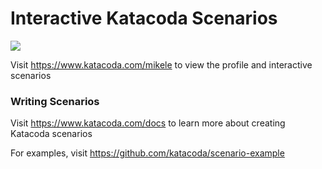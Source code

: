# Interactive Katacoda Scenarios

[![](http://shields.katacoda.com/katacoda/mikele/count.svg)](https://www.katacoda.com/mikele "Get your profile on Katacoda.com")

Visit https://www.katacoda.com/mikele to view the profile and interactive scenarios

### Writing Scenarios
Visit https://www.katacoda.com/docs to learn more about creating Katacoda scenarios

For examples, visit https://github.com/katacoda/scenario-example
